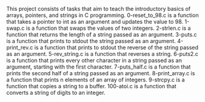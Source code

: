 This project consists of tasks that aim to teach the introductory basics of arrays, pointers, and strings in C programming.
0-reset_to_98.c is a function that takes a pointer to int as an argument and updates the value to 98.
1-swap.c is a function that swaps the values of two integers.
2-strlen.c is a function that returns the length of a string passed as an argument.
3-puts.c is a function that prints to stdout the string passed as an argument.
4-print_rev.c is a function that prints to stdout the reverse of the string passed as an argument.
5-rev_string.c is a function that reverses a string.
6-puts2.c is a function that prints every other character in a string passed as an argument, starting with the first character.
7-puts_half.c is a function that prints the second half of a string passed as an argument.
8-print_array.c is a function that prints n elements of an array of integers.
9-strcpy.c is a function that copies a string to a buffer.
100-atoi.c is a function that converts a string of digits to an integer.

